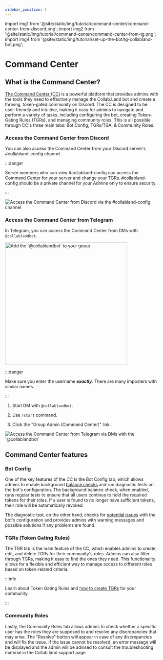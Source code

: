 ```yaml
---
sidebar_position: 2
---
```


import img1 from '@site/static/img/tutorial/command-center/command-center-from-discord.png';
import img2 from '@site/static/img/tutorial/command-center/command-center-from-tg.png';
import img4 from '@site/static/img/tutorial/set-up-the-bot/tg-collabland-bot.png';

# Command Center

## What is the Command Center?

[The Command Center (CC)](https://cc.collab.land) is a powerful platform that provides admins with the tools they need to effectively manage the Collab.Land bot and create a thriving, token-gated community on Discord. The CC is designed to be user-friendly and intuitive, making it easy for admins to navigate and perform a variety of tasks, including configuring the bot, creating Token-Gating Rules (TGRs), and managing community roles. This is all possible through CC's three main tabs: Bot Config, TGRs/TGA, & Community Roles.

### Access the Command Center from Discord

You can also access the Command Center from your Discord server's #collabland-config channel.

:::danger

Server members who can view #collabland-config can access the Command Center for your server and change your TGRs. #collabland-config should be a private channel for your Admins only to ensure security.

:::

<div class="text--center">
  <img src={img1} alt="Access the Command Center from Discord via the #collabland-config channel" />
</div>

### Access the Command Center from Telegram

In Telegram, you can access the Command Center from DMs with `@collablandbot`.

<div class="text--center">
  <img  src={img4} alt="Add the `@collablandbot` to your group" width="400"/>
</div>

:::danger

Make sure you enter the username _**exactly**_. There are many imposters with similar names.

:::

1. Start DM with `@collablandbot`.

2. Use `/start` command.

3. Click the "Group Admin (Command Center)" link.

<div class="text--center">
  <img src={img2} alt="Access the Command Center from Telegram via DMs with the `@collablandbot`" />
</div>

## Command Center features

### Bot Config

One of the key features of the CC is the Bot Config tab, which allows admins to enable background [balance checks](/help-docs/command-center/bot-config/balance-check) and run diagnostic tests on the bot's configuration. The background balance check, when enabled, runs regular tests to ensure that all users continue to hold the required tokens for their roles. If a user is found to no longer have sufficient tokens, their role will be automatically revoked.

The diagnostic test, on the other hand, checks for [potential issues](/help-docs/command-center/bot-config/errors) with the bot's configuration and provides admins with warning messages and possible solutions if any problems are found.

### TGRs (Token Gating Rules)

The TGR tab is the main feature of the CC, which enables admins to create, edit, and delete TGRs for their community's roles. Admins can also filter through TGRs, making it easy to find the ones they need. This functionality allows for a flexible and efficient way to manage access to different roles based on token-related criteria.

:::info

Learn about Token Gating Rules and [how to create TGRs](/help-docs/command-center/create-a-tgr/how-to-create-a-tgr) for your community.

:::

### Community Roles

Lastly, the Community Roles tab allows admins to check whether a specific user has the roles they are supposed to and resolve any discrepancies that may arise. The "Resolve" button will appear in case of any discrepancies and will fix the issue. If the issue cannot be resolved, an error message will be displayed and the admin will be advised to consult the troubleshooting material in the Collab.land support page
